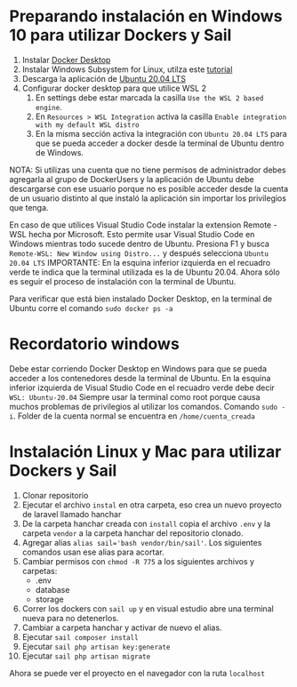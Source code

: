 # Preparando instalación en Windows 10 para utilizar Dockers y Sail
1. Instalar [Docker Desktop](https://www.docker.com/products/docker-desktop)
2. Instalar Windows Subsystem for Linux, utilza este [tutorial](https://docs.microsoft.com/en-us/windows/wsl/install-win10)
3. Descarga la aplicación de [Ubuntu 20.04 LTS](https://www.microsoft.com/en-us/p/ubuntu-2004-lts/9n6svws3rx71?rtc=1&activetab=pivot:overviewtab)
4. Configurar docker desktop para que utilice WSL 2
    1. En settings debe estar marcada la casilla `Use the WSL 2 based engine`.
    2. En `Resources > WSL Integration` activa la casilla `Enable integration with my default WSL distro`
    3. En la misma seccíón activa la integración con `Ubuntu 20.04 LTS` para que se pueda acceder a docker desde la terminal de Ubuntu dentro de Windows.

NOTA: Si utilizas una cuenta que no tiene permisos de administrador debes agregarla al grupo de DockerUsers y la aplicación de Ubuntu debe descargarse con ese usuario porque no es posible acceder desde la cuenta de un usuario distinto al que instaló la aplicación sin importar los privilegios que tenga.

En caso de que utilices Visual Studio Code instalar la extension Remote - WSL hecha por Microsoft. Esto permite usar Visual Studio Code en Windows mientras todo sucede dentro de Ubuntu.
Presiona F1 y busca `Remote-WSL: New Window using Distro...` y después selecciona `Ubuntu 20.04 LTS`
IMPORTANTE: En la esquina inferior izquierda en el recuadro verde te indica que la terminal utilizada es la de Ubuntu 20.04.
Ahora sólo es seguir el proceso de instalación con la terminal de Ubuntu.

Para verificar que está bien instalado Docker Desktop, en la terminal de Ubuntu corre el comando `sudo docker ps -a`

# Recordatorio windows
Debe estar corriendo Docker Desktop en Windows para que se pueda acceder a los contenedores desde la terminal de Ubuntu.
En la esquina inferior izquierda de Visual Studio Code en el recuadro verde debe decir `WSL: Ubuntu-20.04`
Siempre usar la terminal como root porque causa muchos problemas de privilegios al utilizar los comandos. Comando `sudo -i`.
Folder de la cuenta normal se encuentra en `/home/cuenta_creada`

# Instalación Linux y Mac para utilizar Dockers y Sail
1. Clonar repositorio
2. Ejecutar el archivo `instal` en otra carpeta, eso crea un nuevo proyecto de laravel llamado hanchar
3. De la carpeta hanchar creada con `install` copia el archivo `.env` y la carpeta `vendor` a la carpeta hanchar del repositorio clonado.
4. Agregar alias `alias sail='bash vendor/bin/sail'`. Los siguientes comandos usan ese alias para acortar.
5. Cambiar permisos con `chmod -R 775` a los siguientes archivos y carpetas:
    - .env
    - database
    - storage
6. Correr los dockers con `sail up` y en visual estudio abre una terminal nueva para no detenerlos.
7. Cambiar a carpeta hanchar y activar de nuevo el alias.
8. Ejecutar `sail composer install`
9. Ejecutar `sail php artisan key:generate`
10. Ejecutar `sail php artisan migrate`

Ahora se puede ver el proyecto en el navegador con la ruta `localhost`
